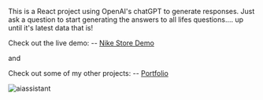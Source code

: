This is a React project using OpenAI's chatGPT to generate responses. Just ask a question to start generating the answers to all lifes questions.... up until it's latest data that is!

Check out the live demo:
-- [Nike Store Demo](https://ele-your-ai-assistant-kershdigital.vercel.app/)

and

Check out some of my other projects:
-- [Portfolio](https://portfolio.kershdigital.com)

![aiassistant](https://github.com/theElephants/Ele-Your-AI-Assistant/assets/50935468/e2ef9f38-ee37-47c1-abd7-70b463ebc52a)
